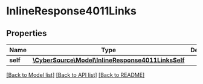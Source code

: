 # InlineResponse4011Links

## Properties
Name | Type | Description | Notes
------------ | ------------- | ------------- | -------------
**self** | [**\CyberSource\Model\InlineResponse4011LinksSelf**](InlineResponse4011LinksSelf.md) |  | [optional] 

[[Back to Model list]](../README.md#documentation-for-models) [[Back to API list]](../README.md#documentation-for-api-endpoints) [[Back to README]](../README.md)



